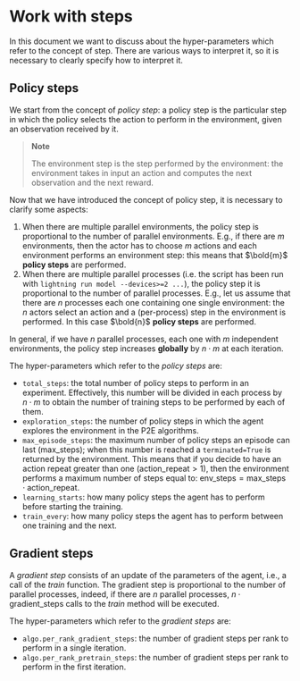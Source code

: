 # Work with steps
In this document we want to discuss about the hyper-parameters which refer to the concept of step.
There are various ways to interpret it, so it is necessary to clearly specify how to interpret it.

## Policy steps
We start from the concept of *policy step*: a policy step is the particular step in which the policy selects the action to perform in the environment, given an observation received by it.

> **Note**
>
> The environment step is the step performed by the environment: the environment takes in input an action and computes the next observation and the next reward.

Now that we have introduced the concept of policy step, it is necessary to clarify some aspects:

1. When there are multiple parallel environments, the policy step is proportional to the number of parallel environments. E.g., if there are $m$ environments, then the actor has to choose $m$ actions and each environment performs an environment step: this means that $\bold{m}$ **policy steps** are performed.
2. When there are multiple parallel processes (i.e. the script has been run with `lightning run model --devices>=2 ...`), the policy step it is proportional to the number of parallel processes. E.g., let us assume that there are $n$ processes each one containing one single environment: the $n$ actors select an action and a (per-process) step in the environment is performed. In this case $\bold{n}$ **policy steps** are performed.

In general, if we have $n$ parallel processes, each one with $m$ independent environments, the policy step increases **globally** by $n \cdot m$ at each iteration.

The hyper-parameters which refer to the *policy steps* are:

* `total_steps`: the total number of policy steps to perform in an experiment. Effectively, this number will be divided in each process by $n \cdot m$ to obtain the number of training steps to be performed by each of them.
* `exploration_steps`: the number of policy steps in which the agent explores the environment in the P2E algorithms.
* `max_episode_steps`: the maximum number of policy steps an episode can last ($\text{max\_steps}$); when this number is reached a `terminated=True` is returned by the environment. This means that if you decide to have an action repeat greater than one ($\text{action\_repeat} > 1$), then the environment performs a maximum number of steps equal to: $\text{env\_steps} = \text{max\_steps} \cdot \text{action\_repeat}$.
* `learning_starts`: how many policy steps the agent has to perform before starting the training.
* `train_every`: how many policy steps the agent has to perform between one training and the next.

## Gradient steps
A *gradient step* consists of an update of the parameters of the agent, i.e., a call of the *train* function. The gradient step is proportional to the number of parallel processes, indeed, if there are $n$ parallel processes, $n \cdot \text{gradient\_steps}$ calls to the *train* method will be executed.

The hyper-parameters which refer to the *gradient steps* are:
* `algo.per_rank_gradient_steps`: the number of gradient steps per rank to perform in a single iteration.
* `algo.per_rank_pretrain_steps`: the number of gradient steps per rank to perform in the first iteration.